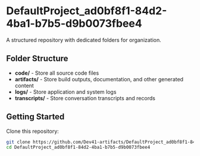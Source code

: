 # DefaultProject_ad0bf8f1-84d2-4ba1-b7b5-d9b0073fbee4
A structured repository with dedicated folders for organization.

## Folder Structure

- **code/** - Store all source code files
- **artifacts/** - Store build outputs, documentation, and other generated content
- **logs/** - Store application and system logs
- **transcripts/** - Store conversation transcripts and records

## Getting Started

Clone this repository:
```bash
git clone https://github.com/Dev41-artifacts/DefaultProject_ad0bf8f1-84d2-4ba1-b7b5-d9b0073fbee4
cd DefaultProject_ad0bf8f1-84d2-4ba1-b7b5-d9b0073fbee4
```
